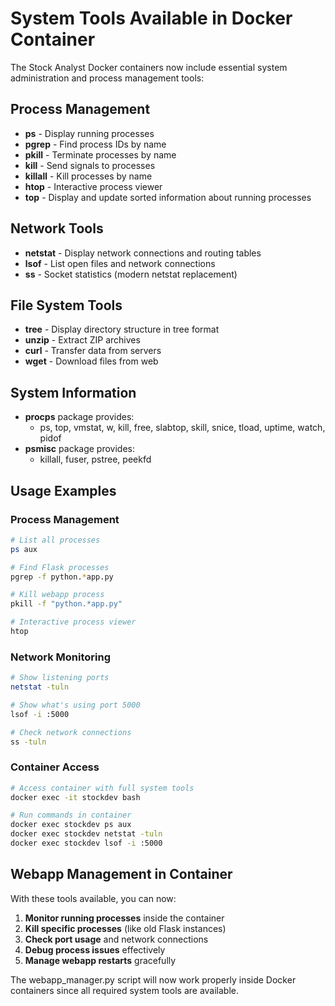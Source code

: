 # System Tools Available in Docker Container

The Stock Analyst Docker containers now include essential system administration and process management tools:

## Process Management
- **ps** - Display running processes
- **pgrep** - Find process IDs by name
- **pkill** - Terminate processes by name  
- **kill** - Send signals to processes
- **killall** - Kill processes by name
- **htop** - Interactive process viewer
- **top** - Display and update sorted information about running processes

## Network Tools
- **netstat** - Display network connections and routing tables
- **lsof** - List open files and network connections
- **ss** - Socket statistics (modern netstat replacement)

## File System Tools
- **tree** - Display directory structure in tree format
- **unzip** - Extract ZIP archives
- **curl** - Transfer data from servers
- **wget** - Download files from web

## System Information
- **procps** package provides:
  - ps, top, vmstat, w, kill, free, slabtop, skill, snice, tload, uptime, watch, pidof
- **psmisc** package provides:
  - killall, fuser, pstree, peekfd

## Usage Examples

### Process Management
```bash
# List all processes
ps aux

# Find Flask processes
pgrep -f python.*app.py

# Kill webapp process
pkill -f "python.*app.py"

# Interactive process viewer
htop
```

### Network Monitoring
```bash
# Show listening ports
netstat -tuln

# Show what's using port 5000
lsof -i :5000

# Check network connections
ss -tuln
```

### Container Access
```bash
# Access container with full system tools
docker exec -it stockdev bash

# Run commands in container
docker exec stockdev ps aux
docker exec stockdev netstat -tuln
docker exec stockdev lsof -i :5000
```

## Webapp Management in Container

With these tools available, you can now:

1. **Monitor running processes** inside the container
2. **Kill specific processes** (like old Flask instances)  
3. **Check port usage** and network connections
4. **Debug process issues** effectively
5. **Manage webapp restarts** gracefully

The webapp_manager.py script will now work properly inside Docker containers since all required system tools are available.